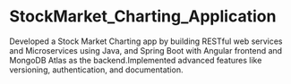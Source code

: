 # StockMarket_Charting_Application
Developed a Stock Market Charting app by building RESTful web services and Microservices using Java, and Spring Boot with Angular frontend and MongoDB Atlas as the backend.Implemented advanced features like versioning, authentication, and documentation.

